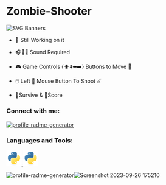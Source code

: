 # Zombie-Shooter




![SVG Banners](https://svg-banners.vercel.app/api?type=glitch&text1=Zombie%20Shooter&text2=🧟🧟🧟&width=900&height=400)





- 💪 Still Working on it []()

- 🎧🎹🎶 Sound Required []()

- 🎮 Game Controls {⬆️⬇️⬅️➡️} Buttons to Move 🚶 []()

- 🖱️ Left 🐁 Mouse Button To Shoot ☄️

- 🧟Survive & 💯Score

<h3 align="left">Connect with me:</h3> <p align="left"> <a href="https://github.com/V-Silpin" target="blank"><img align="center" src=https://raw.githubusercontent.com/rahuldkjain/github-profile-readme-generator/master/src/images/icons/Social/github.svg alt="profile-radme-generator" height="30" width="40" /></a> </p>

<h3 align="left">Languages and Tools:</h3> <p align="left"> <a href=https://www.python.org target="_blank" rel="noreferrer"> <img src=https://raw.githubusercontent.com/devicons/devicon/master/icons/python/python-original.svg alt="android" width="40" height="40"/> </a> <a href=https://www.python.org target="_blank" rel="noreferrer"> <img src=https://raw.githubusercontent.com/devicons/devicon/master/icons/python/python-original.svg alt="android" width="40" height="40"/> </a> </p>







<img align="left" height="auto" width={300} src="https://github-readme-stats.vercel.app/api/top-langs/?username=V-Silpin&theme=dark&hide_border=false" alt="profile-radme-generator" />






<img width="598" alt="Screenshot 2023-09-26 175210" src="https://github.com/V-Silpin/Zombie-Shooter/assets/140868411/d596f8fd-874e-42cb-b796-d2d63221aead">
